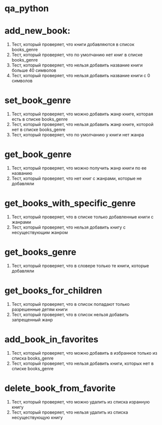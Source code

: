 # qa_python

# add_new_book:
1. Тест, который проверяет, что книги добавляются в список books_genre
2. Тест, который проверяет, что по умолчанию нет книг в списке books_genre
3. Тест, который проверяет, что нельзя добавить название книги больше 40 символов
4. Тест, который проверяет, что нельзя добавить название книги c 0 символов

# set_book_genre
1. Тест, который проверяет, что можно добавить жанр книге, которая есть в списке books_genre
2. Тест, который проверяет, что нельзя добавить жанр книге, которой нет в списке books_genre
3. Тест, который проверяет, что по умолчанию у книги нет жанра

# get_book_genre
1. Тест, который проверяет, что можно получить жанр книги по ее названию
2. Тест, который проверяет, что нет книг с жанрами, которые не добавляли

# get_books_with_specific_genre
1. Тест, который проверяет, что в списке только добавленные книги с жанрами
2. Тест, который проверяет, что нельзя добавить книгу с несуществующим жанром

# get_books_genre
1. Тест, который проверяет, что в словере только те книги, которые добавляли

# get_books_for_children
1. Тест, который проверяет, что в список попадают только разрешенные детям книги
2. Тест, который проверяет, что в список нельзя добавить запрещенный жанр

# add_book_in_favorites
1. Тест, который проверяет, что можно добавить в избранное только из списка books_genre
2. Тест, который проверяет, что нельзя добавить книги, которых нет в списке books_genre

# delete_book_from_favorite 
1. Тест, который проверяет, что можно удалить из списка изранную книгу
2. Тест, который проверяет, что нельзя удалить из списка несуществующую книгу
